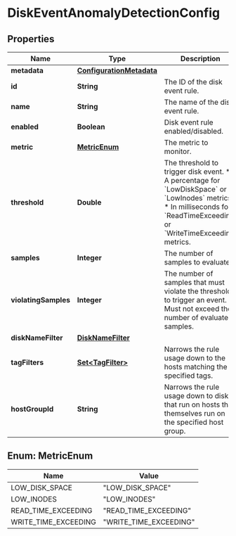 

# DiskEventAnomalyDetectionConfig


## Properties

| Name | Type | Description | Notes |
|------------ | ------------- | ------------- | -------------|
|**metadata** | [**ConfigurationMetadata**](ConfigurationMetadata.md) |  |  [optional] |
|**id** | **String** | The ID of the disk event rule. |  [optional] [readonly] |
|**name** | **String** | The name of the disk event rule. |  |
|**enabled** | **Boolean** | Disk event rule enabled/disabled. |  |
|**metric** | [**MetricEnum**](#MetricEnum) | The metric to monitor. |  |
|**threshold** | **Double** | The threshold to trigger disk event.    * A percentage for &#x60;LowDiskSpace&#x60; or &#x60;LowInodes&#x60; metrics.   * In milliseconds for &#x60;ReadTimeExceeding&#x60; or &#x60;WriteTimeExceeding&#x60; metrics. |  |
|**samples** | **Integer** | The number of samples to evaluate. |  |
|**violatingSamples** | **Integer** | The number of samples that must violate the threshold to trigger an event. Must not exceed the number of evaluated samples. |  |
|**diskNameFilter** | [**DiskNameFilter**](DiskNameFilter.md) |  |  [optional] |
|**tagFilters** | [**Set&lt;TagFilter&gt;**](TagFilter.md) | Narrows the rule usage down to the hosts matching the specified tags. |  [optional] |
|**hostGroupId** | **String** | Narrows the rule usage down to disks that run on hosts that themselves run on the specified host group. |  [optional] |



## Enum: MetricEnum

| Name | Value |
|---- | -----|
| LOW_DISK_SPACE | &quot;LOW_DISK_SPACE&quot; |
| LOW_INODES | &quot;LOW_INODES&quot; |
| READ_TIME_EXCEEDING | &quot;READ_TIME_EXCEEDING&quot; |
| WRITE_TIME_EXCEEDING | &quot;WRITE_TIME_EXCEEDING&quot; |




